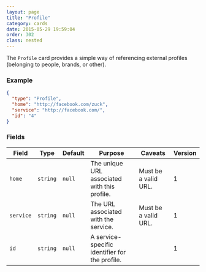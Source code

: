 ```yaml
---
layout: page
title: "Profile"
category: cards
date: 2015-05-29 19:59:04
order: 302
class: nested
---
```


The `Profile` card provides a simple way of referencing external profiles (belonging to people, brands, or other).

### Example

````json
{
  "type": "Profile",
  "home": "http://facebook.com/zuck",
  "service": "http://facebook.com/",
  "id": "4"
}
````

### Fields

| Field | Type | Default | Purpose | Caveats | Version |
| ----- | ---- | ------- | ------- | ------- | ------- |
| `home` | `string` | `null` | The unique URL associated with this profile. | Must be a valid URL. | 1 |
| `service` | `string` | `null` | The URL associated with the service. | Must be a valid URL. | 1 |
| `id` | `string` | `null` | A service-specific identifier for the profile. || 1 | 
